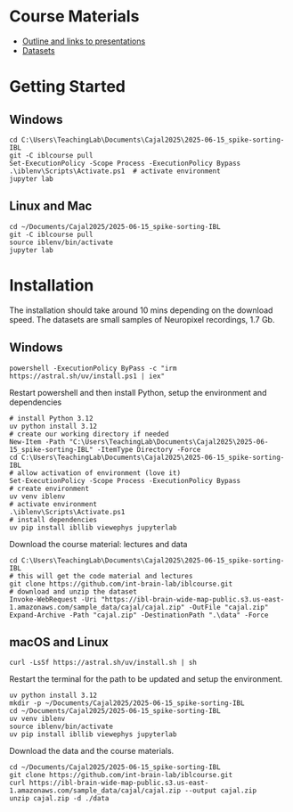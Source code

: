 # Course Materials

- [Outline and links to presentations](https://docs.google.com/document/d/1ztWzAopXW6agdEt3ub5Jkn3mmSZG5CqaO2e0jQT39yQ/edit?tab=t.0)
- [Datasets](https://ibl-brain-wide-map-public.s3.amazonaws.com/index.html#sample_data/cajal)

# Getting Started

## Windows
```shell
cd C:\Users\TeachingLab\Documents\Cajal2025\2025-06-15_spike-sorting-IBL
git -C iblcourse pull 
Set-ExecutionPolicy -Scope Process -ExecutionPolicy Bypass
.\iblenv\Scripts\Activate.ps1  # activate environment
jupyter lab
```

## Linux and Mac
```shell
cd ~/Documents/Cajal2025/2025-06-15_spike-sorting-IBL
git -C iblcourse pull 
source iblenv/bin/activate
jupyter lab
```

# Installation

The installation should take around 10 mins depending on the download speed.
The datasets are small samples of Neuropixel recordings, 1.7 Gb.
## Windows
```shell
powershell -ExecutionPolicy ByPass -c "irm https://astral.sh/uv/install.ps1 | iex"
```

Restart powershell and then install Python, setup the environment and dependencies
```shell
# install Python 3.12
uv python install 3.12  
# create our working directory if needed
New-Item -Path "C:\Users\TeachingLab\Documents\Cajal2025\2025-06-15_spike-sorting-IBL" -ItemType Directory -Force
cd C:\Users\TeachingLab\Documents\Cajal2025\2025-06-15_spike-sorting-IBL
# allow activation of environment (love it)
Set-ExecutionPolicy -Scope Process -ExecutionPolicy Bypass
# create environment
uv venv iblenv
# activate environment
.\iblenv\Scripts\Activate.ps1
# install dependencies
uv pip install ibllib viewephys jupyterlab
```

Download the course material: lectures and data
```shell
cd C:\Users\TeachingLab\Documents\Cajal2025\2025-06-15_spike-sorting-IBL
# this will get the code material and lectures
git clone https://github.com/int-brain-lab/iblcourse.git
# download and unzip the dataset
Invoke-WebRequest -Uri "https://ibl-brain-wide-map-public.s3.us-east-1.amazonaws.com/sample_data/cajal/cajal.zip" -OutFile "cajal.zip"
Expand-Archive -Path "cajal.zip" -DestinationPath ".\data" -Force
```

## macOS and Linux

```shell
curl -LsSf https://astral.sh/uv/install.sh | sh
```

Restart the terminal for the path to be updated and setup the environment.

```shell
uv python install 3.12
mkdir -p ~/Documents/Cajal2025/2025-06-15_spike-sorting-IBL
cd ~/Documents/Cajal2025/2025-06-15_spike-sorting-IBL
uv venv iblenv
source iblenv/bin/activate
uv pip install ibllib viewephys jupyterlab
```

Download the data and the course materials.
```shell
cd ~/Documents/Cajal2025/2025-06-15_spike-sorting-IBL
git clone https://github.com/int-brain-lab/iblcourse.git
curl https://ibl-brain-wide-map-public.s3.us-east-1.amazonaws.com/sample_data/cajal/cajal.zip --output cajal.zip
unzip cajal.zip -d ./data
```
